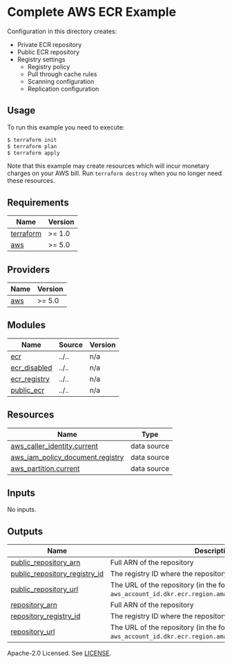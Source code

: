 # Complete AWS ECR Example

Configuration in this directory creates:

- Private ECR repository
- Public ECR repository
- Registry settings
  - Registry policy
  - Pull through cache rules
  - Scanning configuration
  - Replication configuration

## Usage

To run this example you need to execute:

```bash
$ terraform init
$ terraform plan
$ terraform apply
```

Note that this example may create resources which will incur monetary charges on your AWS bill. Run `terraform destroy` when you no longer need these resources.

<!-- BEGINNING OF PRE-COMMIT-TERRAFORM DOCS HOOK -->
## Requirements

| Name | Version |
|------|---------|
| <a name="requirement_terraform"></a> [terraform](#requirement\_terraform) | >= 1.0 |
| <a name="requirement_aws"></a> [aws](#requirement\_aws) | >= 5.0 |

## Providers

| Name | Version |
|------|---------|
| <a name="provider_aws"></a> [aws](#provider\_aws) | >= 5.0 |

## Modules

| Name | Source | Version |
|------|--------|---------|
| <a name="module_ecr"></a> [ecr](#module\_ecr) | ../.. | n/a |
| <a name="module_ecr_disabled"></a> [ecr\_disabled](#module\_ecr\_disabled) | ../.. | n/a |
| <a name="module_ecr_registry"></a> [ecr\_registry](#module\_ecr\_registry) | ../.. | n/a |
| <a name="module_public_ecr"></a> [public\_ecr](#module\_public\_ecr) | ../.. | n/a |

## Resources

| Name | Type |
|------|------|
| [aws_caller_identity.current](https://registry.terraform.io/providers/hashicorp/aws/latest/docs/data-sources/caller_identity) | data source |
| [aws_iam_policy_document.registry](https://registry.terraform.io/providers/hashicorp/aws/latest/docs/data-sources/iam_policy_document) | data source |
| [aws_partition.current](https://registry.terraform.io/providers/hashicorp/aws/latest/docs/data-sources/partition) | data source |

## Inputs

No inputs.

## Outputs

| Name | Description |
|------|-------------|
| <a name="output_public_repository_arn"></a> [public\_repository\_arn](#output\_public\_repository\_arn) | Full ARN of the repository |
| <a name="output_public_repository_registry_id"></a> [public\_repository\_registry\_id](#output\_public\_repository\_registry\_id) | The registry ID where the repository was created |
| <a name="output_public_repository_url"></a> [public\_repository\_url](#output\_public\_repository\_url) | The URL of the repository (in the form `aws_account_id.dkr.ecr.region.amazonaws.com/repositoryName`) |
| <a name="output_repository_arn"></a> [repository\_arn](#output\_repository\_arn) | Full ARN of the repository |
| <a name="output_repository_registry_id"></a> [repository\_registry\_id](#output\_repository\_registry\_id) | The registry ID where the repository was created |
| <a name="output_repository_url"></a> [repository\_url](#output\_repository\_url) | The URL of the repository (in the form `aws_account_id.dkr.ecr.region.amazonaws.com/repositoryName`) |
<!-- END OF PRE-COMMIT-TERRAFORM DOCS HOOK -->

Apache-2.0 Licensed. See [LICENSE](https://github.com/terraform-aws-modules/terraform-aws-ecr/blob/master/LICENSE).
